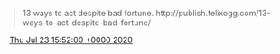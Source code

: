 > 13 ways to act despite bad fortune\. http://publish\.felixogg\.com/13\-ways\-to\-act\-despite\-bad\-fortune/

<img src="../../media/tweet.ico" width="12" /> [Thu Jul 23 15:52:00 +0000 2020](https://twitter.com/DromerDenker/status/1286328219143213056)